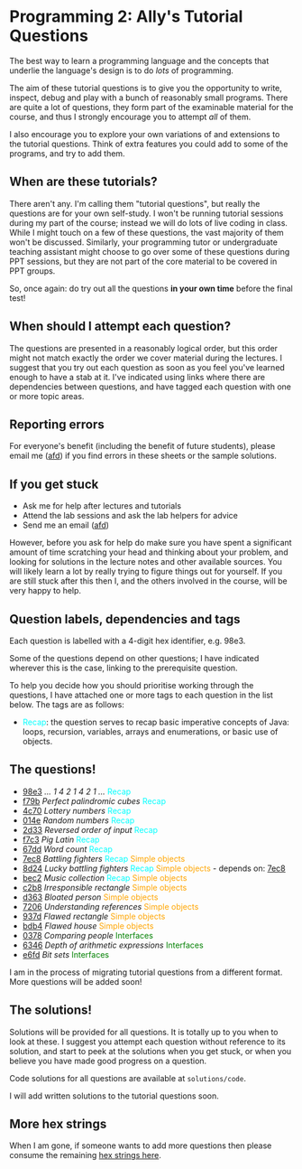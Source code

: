 # Programming 2: Ally's Tutorial Questions

The best way to learn a programming language and the concepts that underlie the language's design is to do *lots*
of programming.

The aim of these tutorial questions is to give you the opportunity to write, inspect, debug and play with a bunch of reasonably small programs.  There are quite a lot of questions, they form part of the examinable material for the course, and thus I strongly encourage you to attempt *all* of them.

I also encourage you to explore your own variations of and extensions to the tutorial questions.  Think of extra features you could add to some
of the programs, and try to add them.

## When are these tutorials?

There aren't any.  I'm calling them "tutorial questions", but really the questions are for your own self-study.  I won't be running tutorial sessions during my part of the course; instead we will do lots of live coding in class.  While I might touch on a few of these questions, the vast majority of them won't be discussed.  Similarly, your programming tutor or undergraduate teaching assistant might choose to go over some of these questions during PPT sessions, but they are not part of the core material to be covered in PPT groups.

So, once again: do try out all the questions **in your own time** before the final test!

## When should I attempt each question?

The questions are presented in a reasonably logical order, but this order might not match exactly the order we cover material during the lectures.  I suggest that you try out each question as soon as you feel you've learned enough to have a stab at it.  I've indicated using links where there are dependencies between questions, and have tagged each question with one or more topic areas.

## Reporting errors

For everyone's benefit (including the benefit of future students), please email me ([afd](mailto:afd@ic.ac.uk)) if you find errors in these sheets or the sample solutions.

## If you get stuck

* Ask me for help after lectures and tutorials
* Attend the lab sessions and ask the lab helpers for advice
* Send me an email ([afd](mailto:afd@ic.ac.uk))

However, before you ask for help do make sure you have spent a significant
amount of time scratching your head and thinking about your problem, and looking for solutions in the lecture notes
and other available sources.  You will likely learn a lot by really trying to figure things out for yourself.
If you are still stuck after this then I, and the others involved in the course, will be very happy to help.

## Question labels, dependencies and tags

Each question is labelled with a 4-digit hex identifier, e.g. 98e3.

Some of the questions depend on other questions; I have indicated wherever this is the case, linking to the prerequisite question.

To help you decide how you should prioritise working through the questions, I have attached one or more tags to each question in the list below.  The tags are as follows:

* <span style="color:aqua">Recap</span>: the question serves to recap basic imperative concepts of Java: loops, recursion, variables, arrays and enumerations, or basic use of objects.


## The questions!

* [98e3](questions/98e3.md) *... 1 4 2 1 4 2 1 ...* <span style="color:aqua">Recap</span>
* [f79b](questions/f79b.md) *Perfect palindromic cubes* <span style="color:aqua">Recap</span>
* [4c70](questions/4c70.md) *Lottery numbers* <span style="color:aqua">Recap</span>
* [014e](questions/014e.md) *Random numbers* <span style="color:aqua">Recap</span>
* [2d33](questions/2d33.md) *Reversed order of input* <span style="color:aqua">Recap</span>
* [f7c3](questions/f7c3.md) *Pig Latin* <span style="color:aqua">Recap</span>
* [67dd](questions/67dd.md) *Word count* <span style="color:aqua">Recap</span>
* [7ec8](questions/7ec8.md) *Battling fighters* <span style="color:aqua">Recap</span> <span style="color:orange">Simple objects</span>
* [8d24](questions/8d24.md) *Lucky battling fighters* <span style="color:aqua">Recap</span> <span style="color:orange">Simple objects</span> - depends on: [7ec8](questions/7ec8.md)
* [bec2](questions/bec2.md) *Music collection* <span style="color:aqua">Recap</span> <span style="color:orange">Simple objects</span>
* [c2b8](questions/c2b8.md) *Irresponsible rectangle* <span style="color:orange">Simple objects</span>
* [d363](questions/d363.md) *Bloated person* <span style="color:orange">Simple objects</span>
* [7206](questions/7206.md) *Understanding references* <span style="color:orange">Simple objects</span>
* [937d](questions/937d.md) *Flawed rectangle* <span style="color:orange">Simple objects</span>
* [bdb4](questions/bdb4.md) *Flawed house* <span style="color:orange">Simple objects</span>
* [0378](questions/0378.md) *Comparing people* <span style="color:green">Interfaces</span>
* [6346](questions/6346.md) *Depth of arithmetic expressions* <span style="color:green">Interfaces</span>
* [e6fd](questions/e6fd.md) *Bit sets* <span style="color:green">Interfaces</span>

I am in the process of migrating tutorial questions from a different format.  More questions will be added soon!

## The solutions!

Solutions will be provided for all questions.  It is totally up to you when to look at these.  I suggest you attempt each question without reference to its solution, and start to peek at the solutions when you get stuck, or when you believe you have made good progress on a question.

Code solutions for all questions are available at ```solutions/code```.

I will add written solutions to the tutorial questions soon.

## More hex strings

When I am gone, if someone wants to add more questions then please consume the remaining [hex strings here](questions/hex_strings.md). 
